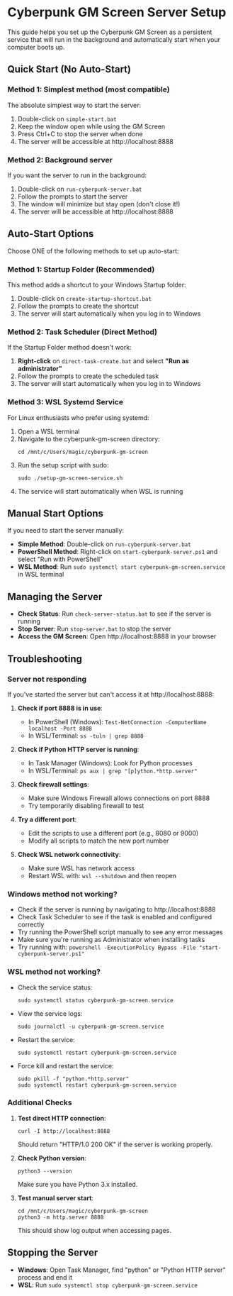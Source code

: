 # Cyberpunk GM Screen Server Setup

This guide helps you set up the Cyberpunk GM Screen as a persistent service that will run in the background and automatically start when your computer boots up.

## Quick Start (No Auto-Start)

### Method 1: Simplest method (most compatible)

The absolute simplest way to start the server:

1. Double-click on `simple-start.bat`
2. Keep the window open while using the GM Screen
3. Press Ctrl+C to stop the server when done
4. The server will be accessible at http://localhost:8888

### Method 2: Background server

If you want the server to run in the background:

1. Double-click on `run-cyberpunk-server.bat`
2. Follow the prompts to start the server
3. The window will minimize but stay open (don't close it!)
4. The server will be accessible at http://localhost:8888

## Auto-Start Options

Choose ONE of the following methods to set up auto-start:

### Method 1: Startup Folder (Recommended)

This method adds a shortcut to your Windows Startup folder:

1. Double-click on `create-startup-shortcut.bat`
2. Follow the prompts to create the shortcut
3. The server will start automatically when you log in to Windows

### Method 2: Task Scheduler (Direct Method)

If the Startup Folder method doesn't work:

1. **Right-click** on `direct-task-create.bat` and select **"Run as administrator"**
2. Follow the prompts to create the scheduled task
3. The server will start automatically when you log in to Windows

### Method 3: WSL Systemd Service

For Linux enthusiasts who prefer using systemd:

1. Open a WSL terminal
2. Navigate to the cyberpunk-gm-screen directory:
   ```
   cd /mnt/c/Users/magic/cyberpunk-gm-screen
   ```
3. Run the setup script with sudo:
   ```
   sudo ./setup-gm-screen-service.sh
   ```
4. The service will start automatically when WSL is running

## Manual Start Options

If you need to start the server manually:

- **Simple Method**: Double-click on `run-cyberpunk-server.bat`
- **PowerShell Method**: Right-click on `start-cyberpunk-server.ps1` and select "Run with PowerShell"
- **WSL Method**: Run `sudo systemctl start cyberpunk-gm-screen.service` in WSL terminal

## Managing the Server

- **Check Status**: Run `check-server-status.bat` to see if the server is running
- **Stop Server**: Run `stop-server.bat` to stop the server
- **Access the GM Screen**: Open http://localhost:8888 in your browser

## Troubleshooting

### Server not responding
If you've started the server but can't access it at http://localhost:8888:

1. **Check if port 8888 is in use**:
   - In PowerShell (Windows): `Test-NetConnection -ComputerName localhost -Port 8888`
   - In WSL/Terminal: `ss -tuln | grep 8888`

2. **Check if Python HTTP server is running**:
   - In Task Manager (Windows): Look for Python processes
   - In WSL/Terminal: `ps aux | grep "[p]ython.*http.server"`

3. **Check firewall settings**:
   - Make sure Windows Firewall allows connections on port 8888
   - Try temporarily disabling firewall to test

4. **Try a different port**:
   - Edit the scripts to use a different port (e.g., 8080 or 9000)
   - Modify all scripts to match the new port number

5. **Check WSL network connectivity**:
   - Make sure WSL has network access
   - Restart WSL with: `wsl --shutdown` and then reopen

### Windows method not working?

- Check if the server is running by navigating to http://localhost:8888
- Check Task Scheduler to see if the task is enabled and configured correctly
- Try running the PowerShell script manually to see any error messages
- Make sure you're running as Administrator when installing tasks
- Try running with: `powershell -ExecutionPolicy Bypass -File "start-cyberpunk-server.ps1"`

### WSL method not working?

- Check the service status:
  ```
  sudo systemctl status cyberpunk-gm-screen.service
  ```
- View the service logs:
  ```
  sudo journalctl -u cyberpunk-gm-screen.service
  ```
- Restart the service:
  ```
  sudo systemctl restart cyberpunk-gm-screen.service
  ```
- Force kill and restart the service:
  ```
  sudo pkill -f "python.*http.server"
  sudo systemctl restart cyberpunk-gm-screen.service
  ```
  
### Additional Checks

1. **Test direct HTTP connection**:
   ```
   curl -I http://localhost:8888
   ```
   Should return "HTTP/1.0 200 OK" if the server is working properly.

2. **Check Python version**:
   ```
   python3 --version
   ```
   Make sure you have Python 3.x installed.

3. **Test manual server start**:
   ```
   cd /mnt/c/Users/magic/cyberpunk-gm-screen
   python3 -m http.server 8888
   ```
   This should show log output when accessing pages.

## Stopping the Server

- **Windows**: Open Task Manager, find "python" or "Python HTTP server" process and end it
- **WSL**: Run `sudo systemctl stop cyberpunk-gm-screen.service`